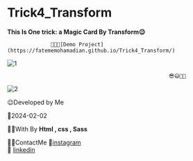 # Trick4_Transform
**This Is One trick: a Magic Card By Transform😉**

                  👩‍💻😎[Demo Project](https://fatememohamadian.github.io/Trick4_Transform/)
                  

![1](https://github.com/fatemeMohamadian/Trick4-Transition/assets/155579918/76957318-81f4-434a-b770-04014b1dba95)

                                                        😎😃👩‍💻

![2](https://github.com/fatemeMohamadian/Trick4-Transition/assets/155579918/43d47744-9759-4923-9b40-6ddcc2abf126)


 😉Developed by Me

 📅2024-02-02

 👩‍💻With By **Html , css , Sass** 

 📲📞ContactMe 
 🔗[instagram](https://www.instagram.com/fateme_mohamadiian.fed)       
 🔗 [linkedin](https://www.linkedin.com/in/fateme-mohamadian-dev0824)
